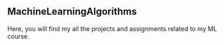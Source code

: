 ## MachineLearningAlgorithms
Here, you will find my all the projects and assignments related to my ML course.
